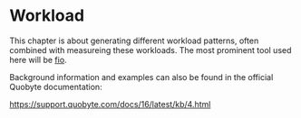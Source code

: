 # Workload

This chapter is about generating different workload patterns, often combined
with measureing these workloads. The most prominent tool used here will be 
[fio](https://fio.readthedocs.io/en/latest/).

Background information and examples can also be found in the official Quobyte documentation:

https://support.quobyte.com/docs/16/latest/kb/4.html

